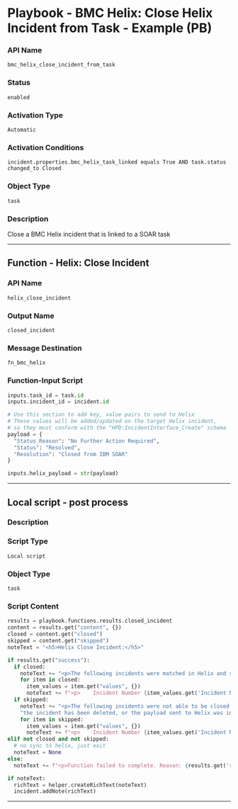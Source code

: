<!--
    DO NOT MANUALLY EDIT THIS FILE
    THIS FILE IS AUTOMATICALLY GENERATED WITH resilient-sdk codegen
    Generated with resilient-sdk v50.0.151
-->

# Playbook - BMC Helix: Close Helix Incident from Task - Example (PB)

### API Name
`bmc_helix_close_incident_from_task`

### Status
`enabled`

### Activation Type
`Automatic`

### Activation Conditions
`incident.properties.bmc_helix_task_linked equals True AND task.status changed_to Closed`

### Object Type
`task`

### Description
Close a BMC Helix incident that is linked to a SOAR task


---
## Function - Helix: Close Incident

### API Name
`helix_close_incident`

### Output Name
`closed_incident`

### Message Destination
`fn_bmc_helix`

### Function-Input Script
```python
inputs.task_id = task.id
inputs.incident_id = incident.id

# Use this section to add key, value pairs to send to Helix
# These values will be added/updated on the target Helix incident,
# so they must conform with the "HPD:IncidentInterface_Create" schema
payload = {
  "Status_Reason": "No Further Action Required",
  "Status": "Resolved",
  "Resolution": "Closed from IBM SOAR"
}

inputs.helix_payload = str(payload)
```

---

## Local script - post process

### Description


### Script Type
`Local script`

### Object Type
`task`

### Script Content
```python
results = playbook.functions.results.closed_incident
content = results.get("content", {})
closed = content.get("closed")
skipped = content.get("skipped")
noteText = "<h5>Helix Close Incident:</h5>"

if results.get("success"):
  if closed:
    noteText += "<p>The following incidents were matched in Helix and successfully closed:</p>"
    for item in closed:
      item_values = item.get("values", {})
      noteText += f"<p>    Incident Number {item_values.get('Incident Number')}, Request ID: {item_values.get('Request ID')}</p>"
  if skipped:
    noteText += "<p>The following incidents were not able to be closed. Common reasons include that the incident has been previously closed, " \
    "the incident has been deleted, or the payload sent to Helix was incomplete according to the requirements of your specific system:</p>"
    for item in skipped:
      item_values = item.get("values", {})
      noteText += f"<p>    Incident Number {item_values.get('Incident Number')}, Request ID: {item_values.get('Request ID')}</p>"
elif not closed and not skipped:
  # no sync to helix, just exit
  noteText = None
else:
  noteText += f"<p>Function failed to complete. Reason: {results.get('reason')}</p>"

if noteText:
  richText = helper.createRichText(noteText)
  incident.addNote(richText)
```

---

